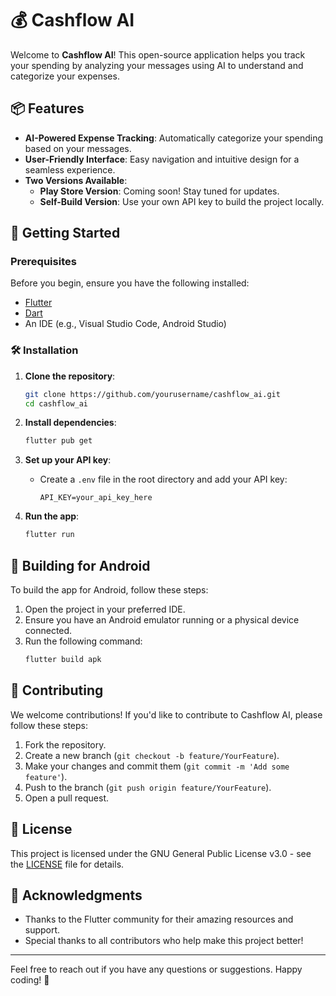 # 💰 Cashflow AI

Welcome to **Cashflow AI**! This open-source application helps you track your spending by analyzing your messages using AI to understand and categorize your expenses. 

## 📦 Features

- **AI-Powered Expense Tracking**: Automatically categorize your spending based on your messages.
- **User-Friendly Interface**: Easy navigation and intuitive design for a seamless experience.
- **Two Versions Available**:
  - **Play Store Version**: Coming soon! Stay tuned for updates.
  - **Self-Build Version**: Use your own API key to build the project locally.

## 🚀 Getting Started

### Prerequisites

Before you begin, ensure you have the following installed:

- [Flutter](https://flutter.dev/docs/get-started/install)
- [Dart](https://dart.dev/get-dart)
- An IDE (e.g., Visual Studio Code, Android Studio)

### 🛠️ Installation

1. **Clone the repository**:
   ```bash
   git clone https://github.com/yourusername/cashflow_ai.git
   cd cashflow_ai
   ```

2. **Install dependencies**:
   ```bash
   flutter pub get
   ```

3. **Set up your API key**:
   - Create a `.env` file in the root directory and add your API key:
     ```
     API_KEY=your_api_key_here
     ```

4. **Run the app**:
   ```bash
   flutter run
   ```

## 📱 Building for Android

To build the app for Android, follow these steps:

1. Open the project in your preferred IDE.
2. Ensure you have an Android emulator running or a physical device connected.
3. Run the following command:
   ```bash
   flutter build apk
   ```

## 📄 Contributing

We welcome contributions! If you'd like to contribute to Cashflow AI, please follow these steps:

1. Fork the repository.
2. Create a new branch (`git checkout -b feature/YourFeature`).
3. Make your changes and commit them (`git commit -m 'Add some feature'`).
4. Push to the branch (`git push origin feature/YourFeature`).
5. Open a pull request.

## 📝 License

This project is licensed under the GNU General Public License v3.0 - see the [LICENSE](LICENSE) file for details.

## 🤝 Acknowledgments

- Thanks to the Flutter community for their amazing resources and support.
- Special thanks to all contributors who help make this project better!

---

Feel free to reach out if you have any questions or suggestions. Happy coding! 🎉